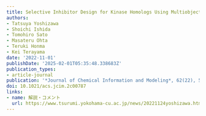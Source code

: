 ```yaml
---
title: Selective Inhibitor Design for Kinase Homologs Using Multiobjective Monte Carlo Tree Search
authors:
- Tatsuya Yoshizawa
- Shoichi Ishida
- Tomohiro Sato
- Masateru Ohta
- Teruki Honma
- Kei Terayama
date: '2022-11-01'
publishDate: '2025-02-01T05:35:48.338683Z'
publication_types:
- article-journal
publication: '*Journal of Chemical Information and Modeling*, 62(22), 5351–5360'
doi: 10.1021/acs.jcim.2c00787
links:
- name: 解説・コメント
  url: https://www.tsurumi.yokohama-cu.ac.jp/news/20221124yoshizawa.html
---
```

